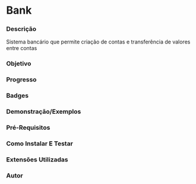 # Bank

### Descrição
Sistema bancário que permite criação de contas e transferência de valores entre contas

### Objetivo


### Progresso


### Badges


### Demonstração/Exemplos


### Pré-Requisitos


### Como Instalar E Testar


### Extensões Utilizadas


### Autor



